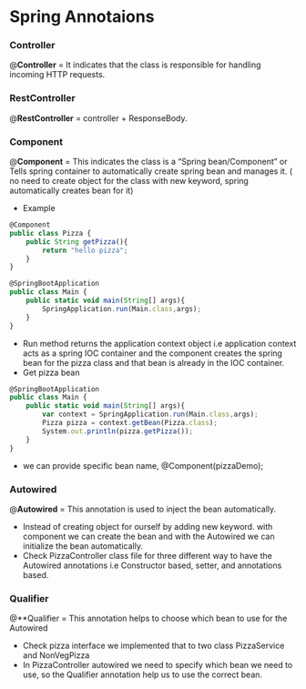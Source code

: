 # Spring Annotaions

### Controller
@**Controller** = It indicates that the class is responsible for handling incoming HTTP 
requests.

### RestController
@**RestController** = controller + ResponseBody.

### Component
@**Component**  = This indicates the class is a “Spring bean/Component” or Tells spring container to automatically create spring bean and manages it. ( no need to create object for the class with new keyword, spring automatically creates bean for it)

- Example

```jsx
@Component
public class Pizza {
	public String getPizza(){
		return "hello pizza";
	}
}

@SpringBootApplication
public class Main {
	public static void main(String[] args){
		SpringApplication.run(Main.class,args);
	}
}
```

- Run method returns the application context object i.e application context acts as a spring IOC container and the component creates the spring bean for the pizza class and that bean is already in the IOC container.
- Get pizza bean

```jsx
@SpringBootApplication
public class Main {
	public static void main(String[] args){
		var context = SpringApplication.run(Main.class,args);
		Pizza pizza = context.getBean(Pizza.class);
		System.out.println(pizza.getPizza());
	}
}
```

- we can provide specific bean name, @Component(pizzaDemo);

### Autowired
@**Autowired** = This annotation is used to inject the bean automatically.

- Instead of creating object for ourself by adding new keyword. with component we can create the bean and with the Autowired we can initialize the bean automatically.
- Check PizzaController class file for three different way to have the Autowired annotations i.e Constructor based, setter, and annotations based.

### Qualifier
@**Qualifier = This annotation helps to choose which bean to use for the Autowired

- Check pizza interface we implemented that to two class PizzaService and NonVegPizza
- In PizzaController autowired we need to specify which bean we need to use, so the Qualifier annotation help us to use the correct bean.

